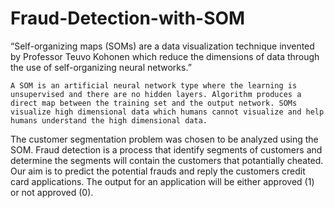 # Fraud-Detection-with-SOM

“Self-organizing maps (SOMs) are a data visualization technique invented by Professor Teuvo Kohonen which reduce the dimensions of data through the use of self-organizing neural networks.”  

	A SOM is an artificial neural network type where the learning is unsupervised and there are no hidden layers. Algorithm produces a direct map between the training set and the output network. SOMs visualize high dimensional data which humans cannot visualize and help humans understand the high dimensional data. 
The customer segmentation problem was chosen to be analyzed using the SOM. Fraud detection is a process that identify segments of customers and determine the segments will contain the customers that potantially cheated. 
Our aim is to predict the potential frauds and reply the customers credit card applications. The output for an application will be either approved (1) or not approved (0).

